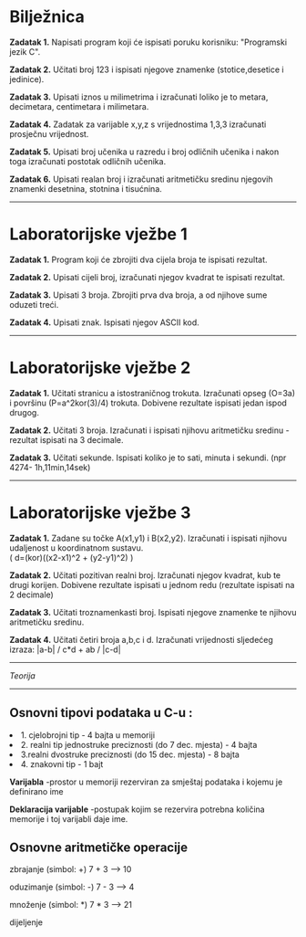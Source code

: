 <h1>Bilježnica</h1>

<strong>Zadatak 1.</strong> Napisati program koji će ispisati poruku korisniku:  "Programski jezik C".

<strong>Zadatak 2.</strong> Učitati broj 123 i ispisati njegove znamenke (stotice,desetice i jedinice).

<strong>Zadatak 3.</strong> Upisati iznos u milimetrima i izračunati loliko je to metara, decimetara, centimetara i milimetara.

<strong>Zadatak 4.</strong> Zadatak za varijable x,y,z s vrijednostima 1,3,3 izračunati prosječnu vrijednost.

<strong>Zadatak 5.</strong> Upisati broj učenika u razredu i broj odličnih učenika i nakon toga izračunati postotak odličnih učenika.

<strong>Zadatak 6.</strong> Upisati realan broj i izračunati aritmetičku sredinu njegovih znamenki desetnina, stotnina i tisućnina.

<hr>
<h1>Laboratorijske vježbe 1</h1>

<strong>Zadatak 1.</strong> Program koji će zbrojiti dva cijela broja te ispisati rezultat.

<strong>Zadatak 2.</strong> Upisati cijeli broj, izračunati njegov kvadrat te ispisati rezultat.

<strong>Zadatak 3.</strong> Upisati 3 broja. Zbrojiti prva dva broja, a od njihove sume oduzeti treći.

<strong>Zadatak 4.</strong> Upisati znak. Ispisati njegov ASCII kod.

<hr>
<h1>Laboratorijske vježbe 2</h1>

<strong>Zadatak 1.</strong> Učitati stranicu a istostraničnog trokuta. Izračunati opseg (O=3a) i površinu (P=a^2kor(3)/4) trokuta. 
Dobivene rezultate ispisati jedan ispod drugog.

<strong>Zadatak 2.</strong> Učitati 3 broja. Izračunati i ispisati njihovu aritmetičku sredinu - rezultat ispisati na 3 decimale.

<strong>Zadatak 3.</strong> Učitati sekunde. Ispisati koliko je to sati, minuta i sekundi. (npr 4274- 1h,11min,14sek)

<hr>
<h1>Laboratorijske vježbe 3</h1>

<strong>Zadatak 1.</strong> Zadane su točke A(x1,y1) i B(x2,y2). Izračunati i ispisati njihovu udaljenost u koordinatnom sustavu.       
                            ( d=(kor)((x2-x1)^2 + (y2-y1)^2) )

<strong>Zadatak 2.</strong> Učitati pozitivan realni broj. Izračunati njegov kvadrat, kub te drugi korijen. Dobivene rezultate 
ispisati u jednom redu (rezultate ispisati na 2 decimale)

<strong>Zadatak 3.</strong> Učitati troznamenkasti broj. Ispisati njegove znamenke te njihovu aritmetičku sredinu.

<strong>Zadatak 4.</strong> Učitati četiri broja a,b,c i d. Izračunati vrijednosti sljedećeg izraza: 
                             |a-b| / c*d  +  ab / |c-d|



<hr>
<i>Teorija</i>
<hr>



<h2>Osnovni tipovi podataka u C-u :</h2>

<li>1. cjelobrojni tip - 4 bajta u memoriji</li>

<li>2. realni tip jednostruke preciznosti (do 7 dec. mjesta) - 4 bajta</li>

<li>3.realni dvostruke preciznosti (do 15 dec. mjesta) - 8 bajta</li>

<li>4. znakovni tip - 1 bajt</li>


<b>Varijabla</b> -prostor u memoriji rezerviran za smještaj podataka i kojemu je definirano ime

<b>Deklaracija varijable</b> -postupak kojim se rezervira potrebna količina memorije i toj varijabli daje ime.

<h2>Osnovne aritmetičke operacije</h2>

zbrajanje (simbol: +)    7 + 3 --> 10

oduzimanje (simbol: -)   7 - 3 --> 4

množenje (simbol: *)      7 * 3 --> 21

dijeljenje
